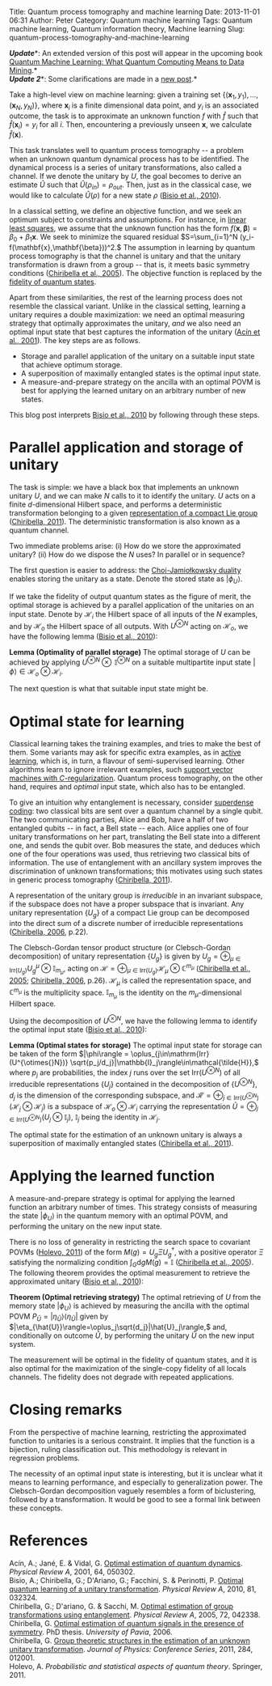 Title: Quantum process tomography and machine learning
Date: 2013-11-01 06:31
Author: Peter
Category: Quantum machine learning
Tags: Quantum machine learning, Quantum information theory, Machine learning
Slug: quantum-process-tomography-and-machine-learning

***Update****: An extended version of this post will appear in the
upcoming book [Quantum Machine Learning: What Quantum Computing Means to Data Mining](http://peterwittek.com/book/ "Quantum Machine Learning").*  
***Update 2****: Some clarifications are made in a [new post](http://peterwittek.com/2014/08/more-on-quantum-learning-of-unitaries/).*

Take a high-level view on machine learning: given a training set
$\{(\mathbf{x}_1,y_1),\ldots,(\mathbf{x}_N,y_N)\},$ where
$\mathbf{x}_i$ is a finite dimensional data point, and
$y_i$ is an associated outcome, the task is to approximate an
unknown function $f$ with $\hat{f}$ such that
$\hat{f}(\mathbf{x}_i)=y_i$ for all $i.$ Then,
encountering a previously unseen $\mathbf{x},$ we calculate
$\hat{f}(\mathbf{x}).$

This task translates well to quantum process tomography -- a problem
when an unknown quantum dynamical process has to be identified. The
dynamical process is a series of unitary transformations, also called a
channel. If we denote the unitary by $U,$ the goal becomes to
derive an estimate $\hat{U}$ such that
$\hat{U}(\rho_{in})=\rho_{out}.$ Then, just as in the
classical case, we would like to calculate $\hat{U}(\rho)$ for a
new state $\rho$ ([Bisio et al., 2010](#bisio2010optimal)).

In a classical setting, we define an objective function, and we seek an
optimum subject to constraints and assumptions. For instance, in [linear least squares](https://en.wikipedia.org/wiki/Least_squares#Problem_statement),
we assume that the unknown function has the form
$f(\mathbf{x},\mathbf{\beta})=\beta_0+\beta_1\mathbf{x}.$
We seek to minimize the squared residual $S=\sum_{i=1}^N
(y_i-f(\mathbf{x},\mathbf{\beta}))^2.$ The assumption in
learning by quantum process tomography is that the channel is unitary
and that the unitary transformation is drawn from a group -- that is, it
meets basic symmetry conditions ([Chiribella et al., 2005](#chiribella2005optimal)). The objective function is replaced by
the [fidelity of quantum states](https://en.wikipedia.org/wiki/Fidelity_of_quantum_states).

Apart from these similarities, the rest of the learning process does not
resemble the classical variant. Unlike in the classical setting,
learning a unitary requires a double maximization: we need an optimal
measuring strategy that optimally approximates the unitary, *and* we
also need an optimal input state that best captures the information of
the unitary ([Acín et al., 2001](#acin2001optimal)). The key steps are
as follows.

-   Storage and parallel application of the unitary on a suitable input
    state that achieve optimum storage.
-   A superposition of maximally entangled states is the optimal input
    state.
-   A measure-and-prepare strategy on the ancilla with an optimal POVM
    is best for applying the learned unitary on an arbitrary number of
    new states.

This blog post interprets [Bisio et al., 2010](#bisio2010optimal) by
following through these steps.

Parallel application and storage of unitary
===========================================

The task is simple: we have a black box that implements an unknown
unitary $U,$ and we can make $N$ calls to it to identify the
unitary. $U$ acts on a finite $d$-dimensional Hilbert space,
and performs a deterministic transformation belonging to a given
[representation of a compact Lie group](https://en.wikipedia.org/wiki/Representation_of_a_Lie_group)
([Chiribella, 2011](#chiribella2011group)). The deterministic
transformation is also known as a quantum channel.

Two immediate problems arise: (i) How do we store the approximated
unitary? (ii) How do we dispose the $N$ uses? In parallel or in
sequence?

The first question is easier to address: the [Choi-Jamiołkowsky duality](https://en.wikipedia.org/wiki/Channel-state_duality) enables
storing the unitary as a state. Denote the stored state as
$|\phi_U\rangle.$

If we take the fidelity of output quantum states as the figure of merit,
the optimal storage is achieved by a parallel application of the
unitaries on an input state. Denote by $\mathcal{H}_{i}$ the
Hilbert space of all inputs of the $N$ examples, and by
$\mathcal{H}_o$ the Hilbert space of all outputs. With
$U^{\otimes{}N}$ acting on $\mathcal{H}_o$, we have the
following lemma ([Bisio et al., 2010](#bisio2010optimal)):

**Lemma (Optimality of parallel storage)** The optimal storage of
$U$ can be achieved by applying
$U^{\otimes{}N}\otimes{}\,\mathbb{I}^{\otimes{}N}$ on a
suitable multipartite input state
$|\phi\rangle\in\mathcal{H}_o\otimes\mathcal{H}_i.$

The next question is what that suitable input state might be.

Optimal state for learning
==========================

Classical learning takes the training examples, and tries to make the
best of them. Some variants may ask for specific extra examples, as in
[active learning](https://en.wikipedia.org/wiki/Active_learning_%28machine_learning%29),
which is, in turn, a flavour of semi-supervised learning. Other
algorithms learn to ignore irrelevant examples, such [support vector machines with *C*-regularization](https://en.wikipedia.org/wiki/Support_vector_machines#Soft_margin).
Quantum process tomography, on the other hand, requires and *optimal*
input state, which also has to be entangled.

To give an intuition why entanglement is necessary, consider [superdense coding](https://en.wikipedia.org/wiki/Superdense_coding): two classical
bits are sent over a quantum channel by a single qubit. The two
communicating parties, Alice and Bob, have a half of two entangled
qubits -- in fact, a Bell state -- each. Alice applies one of four
unitary transformations on her part, translating the Bell state into a
different one, and sends the qubit over. Bob measures the state, and
deduces which one of the four operations was used, thus retrieving two
classical bits of information. The use of entanglement with an ancillary
system improves the discrimination of unknown transformations; this
motivates using such states in generic process tomography ([Chiribella, 2011](#chiribella2011group)).

A representation of the unitary group is *irreducible* in an invariant
subspace, if the subspace does not have a proper subspace that is
invariant. Any unitary representation $\{U_g\}$ of a compact
Lie group can be decomposed into the direct sum of a discrete number of
irreducible representations ([Chiribella, 2006](#chiribella2006optimal),
p.22).

The Clebsch-Gordan tensor product structure (or Clebsch-Gordan
decomposition) of unitary representation $\{U_g\}$ is given by
$U_g=\oplus_{\mu\in{}\textrm{Irr}(U_g)}U_g^\mu\otimes\mathbb{I}_{m_\mu},$
acting on
$\mathcal{H}=\oplus_{\mu\in{}\textrm{Irr}(U_g)}\mathcal{H}_\mu\otimes\mathbb{C}^{m_\mu}$
([Chiribella et al., 2005](#chiribella2005optimal); [Chiribella, 2006](#chiribella2006optimal), p.26). $\mathcal{H}_\mu$ is
called the representation space, and $\mathbb{C}^{m_\mu}$ is
the multiplicity space. $\mathbb{I}_{m_\mu}$ is the identity
on the $m_\mu$-dimensional Hilbert space.

Using the decomposition of $U^{\otimes{}N}$, we have the
following lemma to identify the optimal input state ([Bisio et al., 2010](#bisio2010optimal)):

**Lemma (Optimal states for storage)** The optimal input state for
storage can be taken of the form $|\phi\rangle =
\oplus_{j\in\mathrm{Irr}(U^{\otimes{}N})}
\sqrt{p_j/d_j}|\mathbb{I}_j\rangle\in\mathcal{\tilde{H}},$
where $p_j$ are probabilities, the index $j$ runs over the
set $\mathrm{Irr}(U^{\otimes{}N})$ of all irreducible
representations $\{U_j\}$ contained in the decomposition of
$\{U^{\otimes{}N}\},$ $d_j$ is the dimension of the
corresponding subspace, and
$\mathcal{\tilde{H}}=\oplus_{j\in\mathrm{Irr}(U^{\otimes{}N})}(\mathcal{H}_j\otimes{}\mathcal{H}_j)$
is a subspace of $\mathcal{H}_o\otimes{}\mathcal{H}_i$
carrying the representation
$\tilde{U}=\oplus_{j\in\mathrm{Irr}(U^{\otimes{}N})}(U_j\otimes{}\mathbb{I}_j)$,
$\mathbb{I}_j$ being the identity in $\mathcal{H}_j.$

The optimal state for the estimation of an unknown unitary is always a
superposition of maximally entangled states ([Chiribella et al., 2011](#chiribella2005optimal)).

Applying the learned function
=============================

A measure-and-prepare strategy is optimal for applying the learned
function an arbitrary number of times. This strategy consists of
measuring the state $|\phi_U\rangle$ in the quantum memory with
an optimal POVM, and performing the unitary on the new input state.

There is no loss of generality in restricting the search space to
covariant POVMs ([Holevo, 2011](#holevo2011probabilistic)) of the form
$M(g) = U_g\Xi{}U_g^{\dagger},$ with a positive operator
$\Xi$ satisfying the normalizing condition $\int_G
\mathrm{d}gM(g)=\mathbb{I}$ ([Chiribella et al., 2005](#chiribella2005optimal)). The following theorem provides the
optimal measurement to retrieve the approximated unitary ([Bisio et al., 2010](#bisio2010optimal)):

**Theorem (Optimal retrieving strategy)** The optimal retrieving of
$U$ from the memory state $|\phi_U\rangle$ is achieved by
measuring the ancilla with the optimal POVM
$P_{\hat{U}}=|\eta_{\hat{U}}\rangle\langle\eta_{\hat{U}}|$
given by
$|\eta_{\hat{U}}\rangle=\oplus_j\sqrt{d_j}|\hat{U}_j\rangle,$
and, conditionally on outcome $\hat{U},$ by performing the
unitary $\hat{U}$ on the new input system.

The measurement will be optimal in the fidelity of quantum states, and
it is also optimal for the maximization of the single-copy fidelity of
all locals channels. The fidelity does not degrade with repeated
applications.

Closing remarks
===============

From the perspective of machine learning, restricting the approximated
function to unitaries is a serious constraint. It implies that the
function is a bijection, ruling classification out. This methodology is
relevant in regression problems.

The necessity of an optimal input state is interesting, but it is
unclear what it means to learning performance, and especially to
generalization power. The Clebsch-Gordan decomposition vaguely resembles
a form of biclustering, followed by a transformation. It would be good
to see a formal link between these concepts.

References
==========

<a name="acin2001optimal"></a>Acín, A.; Jané, E. & Vidal, G. [Optimal estimation of quantum dynamics](http://arxiv.org/abs/quant-ph/0012015).
*Physical Review A*, 2001, 64, 050302.  
<a name="bisio2010optimal"></a>Bisio, A.; Chiribella, G.; D'Ariano, G.;
Facchini, S. & Perinotti, P. [Optimal quantum learning of a unitary transformation](http://arxiv.org/abs/0903.0543). *Physical Review A*,
2010, 81, 032324.  
<a name="chiribella2005optimal"></a>Chiribella, G.; D'ariano, G. &
Sacchi, M. [Optimal estimation of group transformations using entanglement](http://arxiv.org/abs/quant-ph/0506267). *Physical Review
A*, 2005, 72, 042338.  
<a name="chiribella2006optimal"></a>Chiribella, G. [Optimal estimation of quantum signals in the presence of symmetry](http://www.qubit.it/educational/thesis/ThesisRevised.pdf). PhD
thesis. *University of Pavia*, 2006.  
<a name="chiribella2011group"></a>Chiribella, G. [Group theoretic structures in the estimation of an unknown unitary transformation](http://arxiv.org/abs/1012.2130). *Journal of Physics:
Conference Series*, 2011, 284, 012001.  
<a name="holevo2011probabilistic"></a>Holevo, A. *Probabilistic and
statistical aspects of quantum theory*. Springer, 2011.

